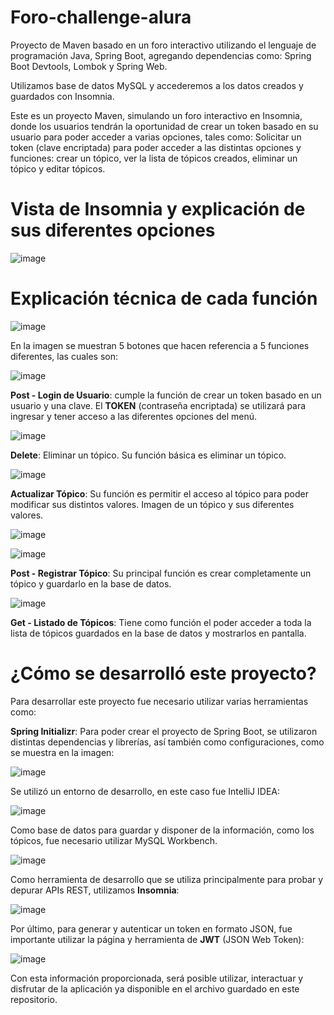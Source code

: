 # Foro-challenge-alura
Proyecto de Maven basado en un foro interactivo utilizando el lenguaje de programación Java, Spring Boot, agregando dependencias como: Spring Boot Devtools, Lombok y Spring Web.

Utilizamos base de datos MySQL y accederemos a los datos creados y guardados con Insomnia.

Este es un proyecto Maven, simulando un foro interactivo en Insomnia, donde los usuarios tendrán la oportunidad de crear un token basado en su usuario para poder acceder a varias opciones, tales como: Solicitar un token (clave encriptada) para poder acceder a las distintas opciones y funciones: crear un tópico, ver la lista de tópicos creados, eliminar un tópico y editar tópicos.

<h1>Vista de Insomnia y explicación de sus diferentes opciones</h1>

![image](https://github.com/user-attachments/assets/5dc6e103-53e9-4e82-a7bb-1cc4513f0c23)

<h1>Explicación técnica de cada función</h1>

![image](https://github.com/user-attachments/assets/9f6e0218-5029-476d-8e6f-81d33661a795)

En la imagen se muestran 5 botones que hacen referencia a 5 funciones diferentes, las cuales son:

![image](https://github.com/user-attachments/assets/cf077bc5-a650-4b63-a098-db0f2e4a98e8)

**Post - Login de Usuario**: cumple la función de crear un token basado en un usuario y una clave. El **TOKEN** (contraseña encriptada) se utilizará para ingresar y tener acceso a las diferentes opciones del menú.

![image](https://github.com/user-attachments/assets/547149cd-0b96-4908-92e4-8ae73032e156)

**Delete**: Eliminar un tópico. Su función básica es eliminar un tópico.

![image](https://github.com/user-attachments/assets/0857ca20-df89-49a7-b10c-e13ddfbf8bf1)

**Actualizar Tópico**: Su función es permitir el acceso al tópico para poder modificar sus distintos valores. Imagen de un tópico y sus diferentes valores.

![image](https://github.com/user-attachments/assets/1e232b3b-48c7-4af1-b1da-c58964a7c98a)

![image](https://github.com/user-attachments/assets/b5040d46-0815-4127-b532-5eaaf58a7362)

**Post - Registrar Tópico**: Su principal función es crear completamente un tópico y guardarlo en la base de datos.

![image](https://github.com/user-attachments/assets/931ad550-96ef-4923-8f8d-73cd89f8fa57)

**Get - Listado de Tópicos**: Tiene como función el poder acceder a toda la lista de tópicos guardados en la base de datos y mostrarlos en pantalla.

<h1> ¿Cómo se desarrolló este proyecto? </h1>

Para desarrollar este proyecto fue necesario utilizar varias herramientas como:

**Spring Initializr**: Para poder crear el proyecto de Spring Boot, se utilizaron distintas dependencias y librerías, así también como configuraciones, como se muestra en la imagen:

![image](https://github.com/user-attachments/assets/5839257c-0c8d-4297-8f40-bf5529ebb9e5)

Se utilizó un entorno de desarrollo, en este caso fue IntelliJ IDEA:

![image](https://github.com/user-attachments/assets/e2133095-21ad-4c4e-be6b-4c2878f40095)

Como base de datos para guardar y disponer de la información, como los tópicos, fue necesario utilizar MySQL Workbench.

![image](https://github.com/user-attachments/assets/b54837e0-8989-43a9-869f-61e3148b444d)

Como herramienta de desarrollo que se utiliza principalmente para probar y depurar APIs REST, utilizamos **Insomnia**:

![image](https://github.com/user-attachments/assets/ef73fd66-aa2a-483e-b3a0-109b9b02ed75)

Por último, para generar y autenticar un token en formato JSON, fue importante utilizar la página y herramienta de **JWT** (JSON Web Token):

![image](https://github.com/user-attachments/assets/41ff1dd0-19e5-49f1-b70e-a6aceef9b7d4)

Con esta información proporcionada, será posible utilizar, interactuar y disfrutar de la aplicación ya disponible en el archivo guardado en este repositorio.
